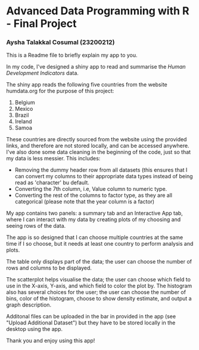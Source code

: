 # Advanced Data Programming with R - Final Project
### Aysha Talakkal Cosumal (23200212)

This is a Readme file to briefly explain my app to you.

In my code, I've designed a shiny app to read and summarise the *Human Development Indicators* data.

The shiny app reads the following five countries from the website humdata.org for the purpose of this project:
1. Belgium
2. Mexico
3. Brazil
4. Ireland
5. Samoa

These countries are directly sourced from the website using the provided links, and therefore are not stored locally, and can be accessed anywhere.
I've also done some data cleaning in the beginning of the code, just so that my data is less messier. This includes:
* Removing the dummy header row from all datasets (this ensures that I can convert my columns to their appropriate data types instead of being read as 'character' bu default.
* Converting the 7th column, i.e, Value column to numeric type.
* Converting the rest of the columns to factor type, as they are all categorical (please note that the year column is a factor)

My app contains two panels: a summary tab and an Interactive App tab, where I can interact with my data by creating plots of my choosing and seeing rows of the data.

The app is so designed that I can choose multiple countries at the same time if I so choose, but it needs at least one country to perform analysis and plots.

The table only displays part of the data; the user can choose the number of rows and columns to be displayed.

The scatterplot helps visualise the data; the user can choose which field to use in the X-axis, Y-axis, and which field to color the plot by.
The histogram also has several choices for the user; the user can choose the number of bins, color of the histogram, choose to show density estimate, and output a graph description.

Additonal files can be uploaded in the bar in provided in the app (see "Upload Additional Dataset") but they have to be stored locally in the desktop using the app.

Thank you and enjoy using this app!
